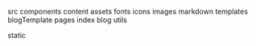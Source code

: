 src components content assets fonts icons images markdown templates blogTemplate pages index blog utils

static
